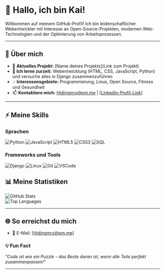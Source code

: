# 👋 Hallo, ich bin Kai!  

Willkommen auf meinem GitHub-Profil! Ich bin leidenschaftlicher Webentwickler mit Interesse an Open-Source-Projekten, modernen Web-Technologien und der Optimierung von Arbeitsprozessen.

---

## 🌟 Über mich  
- 🔭 **Aktuelles Projekt:** [Name deines Projekts](Link zum Projekt)  
- 🌱 **Ich lerne zurzeit:** Webentwicklung (HTML, CSS, JavaScript, Python) und versuche alles in Django zusammenzuführen  
- 💡 **Interessensgebiete:** Programmierung, Linux, Open Source, Fitness und Gesundheit  
- 📫 **Kontaktiere mich:** Hidingmrx@pm.me | [[LinkedIn-Profil-Link]](https://www.linkedin.com/in/kmws2311/)  

---

## ⚡ Meine Skills  
### Sprachen  
![Python](https://img.shields.io/badge/Python-3776AB?style=for-the-badge&logo=python&logoColor=white)
![JavaScript](https://img.shields.io/badge/JavaScript-F7DF1E?style=for-the-badge&logo=javascript&logoColor=black)
![HTML5](https://img.shields.io/badge/HTML5-E34F26?style=for-the-badge&logo=html5&logoColor=white)
![CSS3](https://img.shields.io/badge/CSS3-1572B6?style=for-the-badge&logo=css3&logoColor=white)
![SQL](https://img.shields.io/badge/SQL-4479A1?style=for-the-badge&logo=mysql&logoColor=white)

### Frameworks und Tools  
![Django](https://img.shields.io/badge/Django-092E20?style=for-the-badge&logo=django&logoColor=white)
![Linux](https://img.shields.io/badge/Linux-FCC624?style=for-the-badge&logo=linux&logoColor=black)
![Git](https://img.shields.io/badge/Git-F05032?style=for-the-badge&logo=git&logoColor=white)
![VSCode](https://img.shields.io/badge/VS%20Code-007ACC?style=for-the-badge&logo=visualstudiocode&logoColor=white)

<!--
---

## 🚀 Meine Projekte  
### 📂 [Projektname 1](Link zum Projekt)  
**Beschreibung:** Eine kurze Beschreibung, was das Projekt macht und warum es interessant ist.  
**Technologien:** Python, Django, HTML, CSS  
- 🌟 Highlights:  
  - Feature 1  
  - Feature 2  

### 📂 [Projektname 2](Link zum Projekt)  
**Beschreibung:** Eine kurze Beschreibung.  
**Technologien:** React, JavaScript, CSS  
- 🌟 Highlights:  
  - Feature 1  
  - Feature 2  

---
-->
## 📊 Meine Statistiken  
![GitHub Stats](https://github-readme-stats.vercel.app/api?username=Kai-Schuermann&show_icons=true&theme=radical)  
![Top Languages](https://github-readme-stats.vercel.app/api/top-langs/?username=Kai-Schuermann&layout=compact&theme=radical)  

---

## 🌐 So erreichst du mich  
- 📧 E-Mail: [Hidingmrx@pm.me]  
<!-- 
- 🌍 Portfolio: [Deine Website](https://www.dein-portfolio.com)  

---
-->
### 💡 Fun Fact  
*"Code ist wie ein Puzzle - das Beste daran ist, wenn alle Teile perfekt zusammenpassen!"*

---


<!--
**Kai-Schuermann/Kai-Schuermann** is a ✨ _special_ ✨ repository because its `README.md` (this file) appears on your GitHub profile.

Here are some ideas to get you started:

- 🔭 I’m currently working on ...
- 🌱 I’m currently learning ...
- 👯 I’m looking to collaborate on ...
- 🤔 I’m looking for help with ...
- 💬 Ask me about ...
- 📫 How to reach me: ...
- 😄 Pronouns: ...
- ⚡ Fun fact: ...
-->
